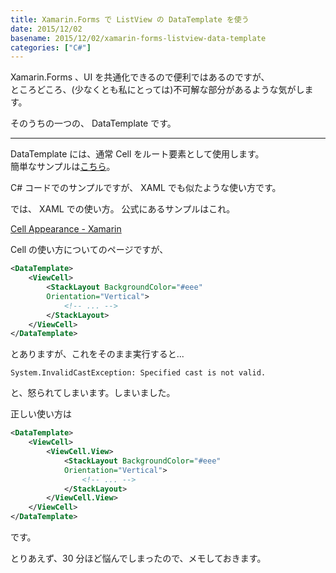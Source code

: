 ```yaml
---
title: Xamarin.Forms で ListView の DataTemplate を使う
date: 2015/12/02
basename: 2015/12/02/xamarin-forms-listview-data-template
categories: ["C#"]
---
```


Xamarin.Forms 、UI を共通化できるので便利ではあるのですが、  
ところどころ、(少なくとも私にとっては)不可解な部分があるような気がします。

そのうちの一つの、 DataTemplate です。

---

DataTemplate には、通常 Cell をルート要素として使用します。  
簡単なサンプルは[こちら](https://developer.xamarin.com/api/type/Xamarin.Forms.ListView/)。

C# コードでのサンプルですが、 XAML でも似たような使い方です。

では、 XAML での使い方。 公式にあるサンプルはこれ。

[Cell Appearance - Xamarin](https://developer.xamarin.com/guides/cross-platform/xamarin-forms/user-interface/listview/customizing-cell-appearance/)

Cell の使い方についてのページですが、

```xml
<DataTemplate>
    <ViewCell>
        <StackLayout BackgroundColor="#eee"
        Orientation="Vertical">
            <!-- ... -->
        </StackLayout>
    </ViewCell>
</DataTemplate>
```

とありますが、これをそのまま実行すると...

```
System.InvalidCastException: Specified cast is not valid.
```

と、怒られてしまいます。しまいました。

正しい使い方は

```xml
<DataTemplate>
    <ViewCell>
        <ViewCell.View>
            <StackLayout BackgroundColor="#eee"
            Orientation="Vertical">
                <!-- ... -->
            </StackLayout>
        </ViewCell.View>
    </ViewCell>
</DataTemplate>
```

です。

とりあえず、30 分ほど悩んでしまったので、メモしておきます。
